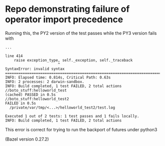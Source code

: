 # Repo demonstrating failure of operator import precedence

Running this, the PY2 version of the test passes while the PY3 version fails with

```
...

line 414
    raise exception_type, self._exception, self._traceback
                        ^
SyntaxError: invalid syntax
================================================================================
INFO: Elapsed time: 0.814s, Critical Path: 0.63s
INFO: 2 processes: 2 darwin-sandbox.
INFO: Build completed, 1 test FAILED, 2 total actions
//boto_stuff:helloworld_test                                    (cached) PASSED in 0.5s
//boto_stuff:helloworld_test2                                            FAILED in 0.5s
  /private/var/tmp/<...>/helloworld_test2/test.log

Executed 1 out of 2 tests: 1 test passes and 1 fails locally.
INFO: Build completed, 1 test FAILED, 2 total actions
```

This error is correct for trying to run the backport of futures under python3

(Bazel version 0.27.2) 
